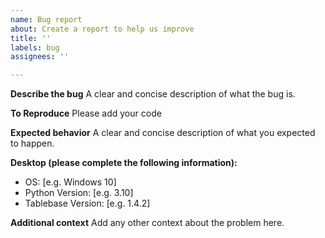 ```yaml
---
name: Bug report
about: Create a report to help us improve
title: ''
labels: bug
assignees: ''

---
```


**Describe the bug**
A clear and concise description of what the bug is.

**To Reproduce**
Please add your code

**Expected behavior**
A clear and concise description of what you expected to happen.

**Desktop (please complete the following information):**
 - OS: [e.g. Windows 10]
 - Python Version: [e.g. 3.10]
 - Tablebase Version: [e.g. 1.4.2]

**Additional context**
Add any other context about the problem here.

